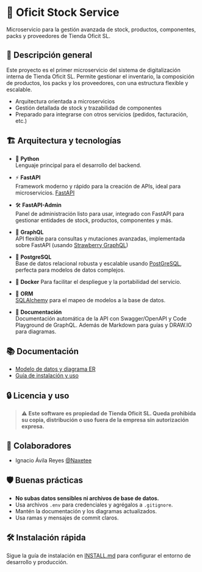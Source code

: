 # 🏢 Oficit Stock Service

Microservicio para la gestión avanzada de stock, productos, componentes, packs y proveedores de Tienda Oficit SL.

## 🚀 Descripción general

Este proyecto es el primer microservicio del sistema de digitalización interna de Tienda Oficit SL. Permite gestionar el inventario, la composición de productos, los packs y los proveedores, con una estructura flexible y escalable.

- Arquitectura orientada a microservicios
- Gestión detallada de stock y trazabilidad de componentes
- Preparado para integrarse con otros servicios (pedidos, facturación, etc.)

## 🏗️ Arquitectura y tecnologías

- 🐍 **Python**  
  Lenguaje principal para el desarrollo del backend.

- ⚡ **FastAPI**  
  Framework moderno y rápido para la creación de APIs, ideal para microservicios. [FastAPI](https://fastapi.tiangolo.com/)

- 🛠️ **FastAPI-Admin**  
  Panel de administración listo para usar, integrado con FastAPI para gestionar entidades de stock, productos, componentes y más.

- 🔗 **GraphQL**  
  API flexible para consultas y mutaciones avanzadas, implementada sobre FastAPI (usando [Strawberry GraphQL](https://strawberry.rocks/))

- 🐘 **PostgreSQL**  
  Base de datos relacional robusta y escalable usando [PostGreSQL](https://www.postgresql.org/), perfecta para modelos de datos complejos.

- 🐳 **Docker** 
  Para facilitar el despliegue y la portabilidad del servicio.

- 🧰 **ORM**  
  [SQLAlchemy](https://www.sqlalchemy.org/) para el mapeo de modelos a la base de datos.

- 📝 **Documentación**  
  Documentación automática de la API con Swagger/OpenAPI y Code Playground de GraphQL. Además de Markdown para guías y DRAW.IO para diagramas.

## 📚 Documentación

- [Modelo de datos y diagrama ER](docs/diagram/README-diagram.md)
- [Guía de instalación y uso](docs/INSTALL.md)

## 🔒 Licencia y uso

> ⚠️ **Este software es propiedad de Tienda Oficit SL. Queda prohibida su copia, distribución o uso fuera de la empresa sin autorización expresa.**

## 👥 Colaboradores

- Ignacio Ávila Reyes [@Naxetee](https://github.com/Naxetee)

## 🛡️ Buenas prácticas

- **No subas datos sensibles ni archivos de base de datos.**
- Usa archivos `.env` para credenciales y agrégalos a `.gitignore`.
- Mantén la documentación y los diagramas actualizados.
- Usa ramas y mensajes de commit claros.

## 🛠️ Instalación rápida

Sigue la guía de instalación en [INSTALL.md](docs/INSTALL.md) para configurar el entorno de desarrollo y producción.